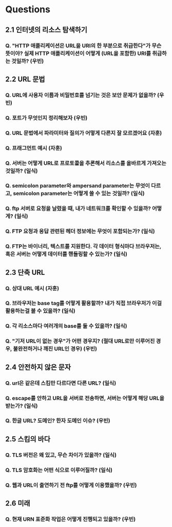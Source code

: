 # Questions

## 2.1 인터넷의 리소스 탐색하기

### Q. "HTTP 애플리케이션은 URL을 URI의 한 부분으로 취급한다"가 무슨 뜻이야? 실제 HTTP 애플리케이션이 어떻게 \(URL을 포함한\) URI를 취급하는 것일까? \(우빈\)

## 2.2 URL 문법

### Q. URL에 사용자 이름과 비밀번호를 넘기는 것은 보안 문제가 없을까? \(우빈\)

### Q. 포트가 무엇인지 정리해보자 \(우빈\)

### Q. URL 문법에서 파라미터와 질의가 어떻게 다른지 잘 모르겠어요 \(자훈\)

### Q. 프래그먼트 예시 \(자훈\)

### Q. 서버는 어떻게 URL로 프로토콜을 추론해서 리소스를 올바르게 가져오는 것일까? \(일식\)

### Q. semicolon parameter와 ampersand parameter는 무엇이 다르고, semicolon parameter는 어떻게 쓸 수 있는 것일까? \(일식\)

### Q. ftp 서버로 요청을 날렸을 때, 내가 네트워크를 확인할 수 있을까? 어떻게? \(일식\)

### Q. FTP 요청과 응답 관련된 헤더 정보에는 무엇이 포함되는가? \(일식\)

### Q. FTP는 바이너리, 텍스트를 지원한다. 각 데이터 형식마다 브라우저는, 혹은 서버는 어떻게 데이터를 핸들링할 수 있는가? \(일식\)

## 2.3 단축 URL

### Q. 상대 URL 예시 \(자훈\)

### Q. 브라우저는 base tag를 어떻게 활용할까? 내가 직접 브라우저가 이걸 활용하는걸 볼 수 있을까? \(일식\)

### Q. 각 리소스마다 여러개의 base를 둘 수 있을까? \(일식\)

### Q. "기저 URL이 없는 경우"가 어떤 경우지? \(절대 URL로만 이루어진 경우, 불완전하거나 깨진 URL인 경우\) \(우빈\)

## 2.4 안전하지 않은 문자

### Q. url은 같은데 스킴만 다르다면 다른 URL? \(일식\)

### Q. escape를 안하고 URL을 서버로 전송하면, 서버는 어떻게 해당 URL을 받는가? \(일식\)

### Q. 한글 URL? 도메인? 한자 도메인 이슈? \(우빈\)

## 2.5 스킴의 바다

### Q. TLS 버전은 왜 있고, 무슨 차이가 있을까? \(일식\)

### Q. TLS 암호화는 어떤 식으로 이루어질까? \(일식\)

### Q. 웹과 URL이 출연하기 전 ftp를 어떻게 이용했을까? \(우빈\)

## 2.6 미래

### Q. 현재 URN 표준화 작업은 어떻게 진행되고 있을까? \(우빈\)

